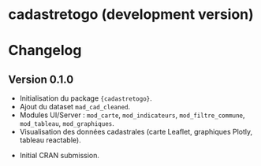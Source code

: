 # cadastretogo (development version)
# Changelog

## Version 0.1.0

- Initialisation du package `{cadastretogo}`.
- Ajout du dataset `mad_cad_cleaned`.
- Modules UI/Server : `mod_carte`, `mod_indicateurs`, `mod_filtre_commune`, `mod_tableau`, `mod_graphiques`.
- Visualisation des données cadastrales (carte Leaflet, graphiques Plotly, tableau reactable).

* Initial CRAN submission.
